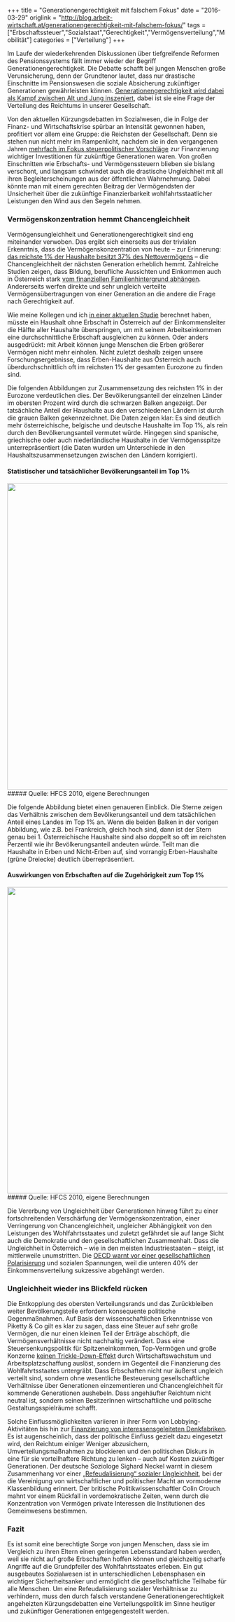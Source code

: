 +++
title = "Generationengerechtigkeit mit falschem Fokus"
date = "2016-03-29"
origlink = "http://blog.arbeit-wirtschaft.at/generationengerechtigkeit-mit-falschem-fokus/"
tags = ["Erbschaftssteuer","Sozialstaat","Gerechtigkeit","Vermögensverteilung","Mobilität"]
categories = ["Verteilung"]
+++

Im Laufe der wiederkehrenden Diskussionen über tiefgreifende Reformen des Pensionssystems fällt immer wieder der Begriff Generationengerechtigkeit. Die Debatte schafft bei jungen Menschen große Verunsicherung, denn der Grundtenor lautet, dass nur drastische Einschnitte im Pensionswesen die soziale Absicherung zukünftiger Generationen gewährleisten können. [Generationengerechtigkeit wird dabei als Kampf zwischen Alt und Jung inszeniert](http://blog.arbeit-wirtschaft.at/generationengerechtigkeit/), dabei ist sie eine Frage der Verteilung des Reichtums in unserer Gesellschaft.
<!--more-->

Von den aktuellen Kürzungsdebatten im Sozialwesen, die in Folge der Finanz- und Wirtschaftskrise spürbar an Intensität gewonnen haben, profitiert vor allem eine Gruppe: die Reichsten der Gesellschaft. Denn sie stehen nun nicht mehr im Rampenlicht, nachdem sie in den vergangenen Jahren [mehrfach im Fokus steuerpolitischer Vorschläge](http://blog.arbeit-wirtschaft.at/piketty-warum-eine-globale-vermoegenssteuer-hilft-die-ungleichheit-zu-verringern/) zur Finanzierung wichtiger Investitionen für zukünftige Generationen waren. Von großen Einschnitten wie Erbschafts- und Vermögenssteuern blieben sie bislang verschont, und langsam schwindet auch die drastische Ungleichheit mit all ihren Begleiterscheinungen aus der öffentlichen Wahrnehmung. Dabei könnte man mit einem gerechten Beitrag der Vermögendsten der Unsicherheit über die zukünftige Finanzierbarkeit wohlfahrtsstaatlicher Leistungen den Wind aus den Segeln nehmen.

### Vermögenskonzentration hemmt Chancengleichheit

Vermögensungleichheit und Generationengerechtigkeit sind eng miteinander verwoben. Das ergibt sich einerseits aus der trivialen Erkenntnis, dass die Vermögenskonzentration von heute – zur Erinnerung: [das reichste 1% der Haushalte besitzt 37% des Nettovermögens](http://blog.arbeit-wirtschaft.at/unterschatzung-der-vermogensungleichheit-durch-untererfassung-der-reichsten-haushalte/) – die Chancengleichheit der nächsten Generation erheblich hemmt. Zahlreiche Studien zeigen, dass Bildung, berufliche Aussichten und Einkommen auch in Österreich stark [vom finanziellen Familienhintergrund abhängen](http://tinyurl.com/oeks25d). Andererseits werfen direkte und sehr ungleich verteilte Vermögensübertragungen von einer Generation an die andere die Frage nach Gerechtigkeit auf.

Wie meine Kollegen und ich [in einer aktuellen Studie](http://epub.wu.ac.at/4841/) berechnet haben, müsste ein Haushalt ohne Erbschaft in Österreich auf der Einkommensleiter die Hälfte aller Haushalte überspringen, um mit seinem Arbeitseinkommen eine durchschnittliche Erbschaft ausgleichen zu können. Oder anders ausgedrückt: mit Arbeit können junge Menschen die Erben größerer Vermögen nicht mehr einholen. Nicht zuletzt deshalb zeigen unsere Forschungsergebnisse, dass Erben-Haushalte aus Österreich auch überdurchschnittlich oft im reichsten 1% der gesamten Eurozone zu finden sind.

Die folgenden Abbildungen zur Zusammensetzung des reichsten 1% in der Eurozone verdeutlichen dies. Der Bevölkerungsanteil der einzelnen Länder im obersten Prozent wird durch die schwarzen Balken angezeigt. Der tatsächliche Anteil der Haushalte aus den verschiedenen Ländern ist durch die grauen Balken gekennzeichnet. Die Daten zeigen klar: Es sind deutlich mehr österreichische, belgische und deutsche Haushalte im Top 1%, als rein durch den Bevölkerungsanteil vermutet würde. Hingegen sind spanische, griechische oder auch niederländische Haushalte in der Vermögensspitze unterrepräsentiert (die Daten wurden um Unterschiede in den Haushaltszusammensetzungen zwischen den Ländern korrigiert).

#### Statistischer und tatsächlicher Bevölkerungsanteil im Top 1%
<center><img src="/img/blog/erbschaften.jpg" style="width: 700px;"></center>
##### Quelle: HFCS 2010, eigene Berechnungen

Die folgende Abbildung bietet einen genaueren Einblick. Die Sterne zeigen das Verhältnis zwischen dem Bevölkerungsanteil und dem tatsächlichen Anteil eines Landes im Top 1% an. Wenn die beiden Balken in der vorigen Abbildung, wie z.B. bei Frankreich, gleich hoch sind, dann ist der Stern genau bei 1. Österreichische Haushalte sind also doppelt so oft im reichsten Perzentil wie ihr Bevölkerungsanteil andeuten würde. Teilt man die Haushalte in Erben und Nicht-Erben auf, sind vorrangig Erben-Haushalte (grüne Dreiecke) deutlich überrepräsentiert.

#### Auswirkungen von Erbschaften auf die Zugehörigkeit zum Top 1%
<center><img src="/img/blog/erbvseink.jpg" style="width: 700px;"></center>
##### Quelle: HFCS 2010, eigene Berechnungen

Die Vererbung von Ungleichheit über Generationen hinweg führt zu einer fortschreitenden Verschärfung der Vermögenskonzentration, einer Verringerung von Chancengleichheit, ungleicher Abhängigkeit von den Leistungen des Wohlfahrtsstaates und zuletzt gefährdet sie auf lange Sicht auch die Demokratie und den gesellschaftlichen Zusammenhalt. Dass die Ungleichheit in Österreich – wie in den meisten Industriestaaten – steigt, ist mittlerweile unumstritten. Die [OECD warnt vor einer gesellschaftlichen Polarisierung](http://blog.arbeit-wirtschaft.at/oecd-steigende-ungleichheit-warum-eine-trendumkehr-notwendig-ist/) und sozialen Spannungen, weil die unteren 40% der Einkommensverteilung sukzessive abgehängt werden.

### Ungleichheit wieder ins Blickfeld rücken

Die Entkopplung des obersten Verteilungsrands und das Zurückbleiben weiter Bevölkerungsteile erfordern konsequente politische Gegenmaßnahmen. Auf Basis der wissenschaftlichen Erkenntnisse von Piketty & Co gilt es klar zu sagen, dass eine Steuer auf sehr große Vermögen, die nur einen kleinen Teil der Erträge abschöpft, die Vermögensverhältnisse nicht nachhaltig verändert. Dass eine Steuersenkungspolitik für Spitzeneinkommen, Top-Vermögen und große Konzerne [keinen Trickle-Down-Effekt](http://blog.arbeit-wirtschaft.at/schadet-eine-ungleiche-einkommensverteilung-der-wirtschaft/) durch Wirtschaftswachstum und Arbeitsplatzschaffung auslöst, sondern im Gegenteil die Finanzierung des Wohlfahrtsstaates untergräbt. Dass Erbschaften nicht nur äußerst ungleich verteilt sind, sondern ohne wesentliche Besteuerung gesellschaftliche Verhältnisse über Generationen einzementieren und Chancengleichheit für kommende Generationen aushebeln. Dass angehäufter Reichtum nicht neutral ist, sondern seinen BesitzerInnen wirtschaftliche und politische Gestaltungsspielräume schafft.

Solche Einflussmöglichkeiten variieren in ihrer Form von Lobbying-Aktivitäten bis hin zur [Finanzierung von interessensgeleiteten Denkfabriken](http://blog.arbeit-wirtschaft.at/neoliberale-think-tanks-in-oesterreich-was-wollen-sie-was-bewirken-sie/). Es ist augenscheinlich, dass der politische Einfluss gezielt dazu eingesetzt wird, den Reichtum einiger Weniger abzusichern, Umverteilungsmaßnahmen zu blockieren und den politischen Diskurs in eine für sie vorteilhaftere Richtung zu lenken – auch auf Kosten zukünftiger Generationen. Der deutsche Soziologe Sighard Neckel warnt in diesem Zusammenhang vor einer [„Refeudalisierung“ sozialer Ungleichheit](http://www.taz.de/Soziologe-ueber-Finanzkapitalismus/!5097985/), bei der die Vereinigung von wirtschaftlicher und politischer Macht an vormoderne Klassenbildung erinnert. Der britische Politikwissenschaftler Colin Crouch mahnt vor einem Rückfall in vordemokratische Zeiten, wenn durch die Konzentration von Vermögen private Interessen die Institutionen des Gemeinwesens bestimmen.

### Fazit

Es ist somit eine berechtigte Sorge von jungen Menschen, dass sie im Vergleich zu ihren Eltern einen geringeren Lebensstandard haben werden, weil sie nicht auf große Erbschaften hoffen können und gleichzeitig scharfe Angriffe auf die Grundpfeiler des Wohlfahrtsstaates erleben. Ein gut ausgebautes Sozialwesen ist in unterschiedlichen Lebensphasen ein wichtiger Sicherheitsanker und ermöglicht die gesellschaftliche Teilhabe für alle Menschen. Um eine Refeudalisierung sozialer Verhältnisse zu verhindern, muss den durch falsch verstandene Generationengerechtigkeit angeheizten Kürzungsdebatten eine Verteilungspolitik im Sinne heutiger und zukünftiger Generationen entgegengestellt werden.

